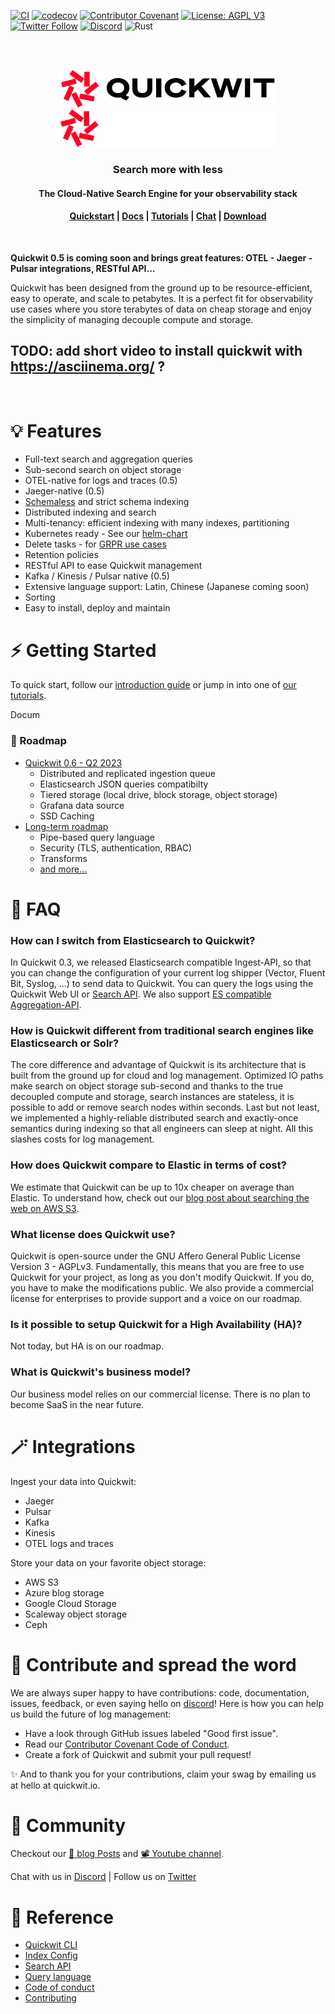 [![CI](https://github.com/quickwit-oss/quickwit/actions/workflows/ci.yml/badge.svg)](https://github.com/quickwit-oss/quickwit/actions?query=workflow%3ACI+branch%3Amain)
[![codecov](https://codecov.io/gh/quickwit-oss/quickwit/branch/main/graph/badge.svg?token=06SRGAV5SS)](https://codecov.io/gh/quickwit-oss/quickwit)
[![Contributor Covenant](https://img.shields.io/badge/Contributor%20Covenant-2.0-4baaaa.svg)](CODE_OF_CONDUCT.md)
[![License: AGPL V3](https://img.shields.io/badge/license-AGPL%20V3-blue)](LICENCE.md)
[![Twitter Follow](https://img.shields.io/twitter/follow/Quickwit_Inc?color=%231DA1F2&logo=Twitter&style=plastic)](https://twitter.com/Quickwit_Inc)
[![Discord](https://img.shields.io/discord/908281611840282624?logo=Discord&logoColor=%23FFFFFF&style=plastic)](https://discord.quickwit.io)
![Rust](https://img.shields.io/badge/Rust-black?logo=rust&style=plastic)
<br/>

<br/>
<br/>
<p align="center">
  <img src="docs/assets/images/logo_horizontal.svg#gh-light-mode-only" alt="Quickwit Cloud-Native Search Engine" height="60">
  <img src="docs/assets/images/quickwit-dark-theme-logo.png#gh-dark-mode-only" alt="Quickwit Cloud-Native Search Engine" height="60">
</p>

<h3 align="center">
Search more with less
</h3>

<h4 align="center">The Cloud-Native Search Engine for your observability stack
</h4>
<h4 align="center">
  <a href="https://quickwit.io/docs/get-started/quickstart">Quickstart</a> |
  <a href="https://quickwit.io/docs/">Docs</a> |
  <a href="https://quickwit.io/tutorials">Tutorials</a> |
  <a href="https://discord.quickwit.io">Chat</a> |
  <a href="https://quickwit.io/docs/get-started/installation">Download</a>
</h4>
<br/>

<b> Quickwit 0.5 is coming soon and brings great features: OTEL - Jaeger - Pulsar integrations, RESTful API...</b>

Quickwit has been designed from the ground up to be resource-efficient, easy to operate, and scale to petabytes. It is a perfect fit for observability use cases where you store terabytes of data on cheap storage and enjoy the simplicity of managing decouple compute and storage.
<br/>

## TODO: add short video to install quickwit with https://asciinema.org/ ?

<br/>

# 💡 Features

- Full-text search and aggregation queries
- Sub-second search on object storage
- OTEL-native for logs and traces (0.5)
- Jaeger-native (0.5)
- [Schemaless](https://quickwit.io/docs/guides/schemaless) and strict schema indexing
- Distributed indexing and search
- Multi-tenancy: efficient indexing with many indexes, partitioning
- Kubernetes ready - See our [helm-chart](https://github.com/quickwit-oss/helm-charts)
- Delete tasks - for [GRPR use cases](https://quickwit.io/docs/concepts/deletes)
- Retention policies
- RESTful API to ease Quickwit management
- Kafka / Kinesis / Pulsar native (0.5)
- Extensive language support: Latin, Chinese (Japanese coming soon)
- Sorting
- Easy to install, deploy and maintain

# ⚡ Getting Started

To quick start, follow our [introduction guide](https://quickwit.io/docs/get-started/quickstart) or jump in into one of [our tutorials](https://quickwit.io/tutorials).

Docum

### 🔮 Roadmap
- [Quickwit 0.6 - Q2 2023](https://github.com/quickwit-oss/quickwit/projects/6)
  - Distributed and replicated ingestion queue
  - Elasticsearch JSON queries compatibilty
  - Tiered storage (local drive, block storage, object storage)
  - Grafana data source
  - SSD Caching
- [Long-term roadmap](ROADMAP.md)
  - Pipe-based query language
  - Security (TLS, authentication, RBAC)
  - Transforms
  - [and more...](ROADMAP.md)

# 🙋 FAQ

### How can I switch from Elasticsearch to Quickwit?

In Quickwit 0.3, we released Elasticsearch compatible Ingest-API, so that you can change the configuration of your current log shipper (Vector, Fluent Bit, Syslog, ...) to send data to Quickwit. You can query the logs using the Quickwit Web UI or [Search API](https://quickwit.io/docs/reference/rest-api). We also support [ES compatible Aggregation-API](https://quickwit.io/docs/reference/aggregation).

### How is Quickwit different from traditional search engines like Elasticsearch or Solr?

The core difference and advantage of Quickwit is its architecture that is built from the ground up for cloud and log management. Optimized IO paths make search on object storage sub-second and thanks to the true decoupled compute and storage, search instances are stateless, it is possible to add or remove search nodes within seconds. Last but not least, we implemented a highly-reliable distributed search and exactly-once semantics during indexing so that all engineers can sleep at night. All this slashes costs for log management.

### How does Quickwit compare to Elastic in terms of cost?

We estimate that Quickwit can be up to 10x cheaper on average than Elastic. To understand how, check out our [blog post about searching the web on AWS S3](https://quickwit.io/blog/commoncrawl/).

### What license does Quickwit use?

Quickwit is open-source under the GNU Affero General Public License Version 3 - AGPLv3. Fundamentally, this means that you are free to use Quickwit for your project, as long as you don't modify Quickwit. If you do, you have to make the modifications public.
We also provide a commercial license for enterprises to provide support and a voice on our roadmap.

### Is it possible to setup Quickwit for a High Availability (HA)?

Not today, but HA is on our roadmap.

### What is Quickwit's business model?

Our business model relies on our commercial license. There is no plan to become SaaS in the near future.

# 🪄 Integrations

Ingest your data into Quickwit:
- Jaeger
- Pulsar
- Kafka
- Kinesis
- OTEL logs and traces

Store your data on your favorite object storage:
- AWS S3
- Azure blog storage
- Google Cloud Storage
- Scaleway object storage
- Ceph


# 🤝 Contribute and spread the word

We are always super happy to have contributions: code, documentation, issues, feedback, or even saying hello on [discord](https://discord.quickwit.io)! Here is how you can help us build the future of log management:

- Have a look through GitHub issues labeled "Good first issue".
- Read our [Contributor Covenant Code of Conduct](https://github.com/quickwit-oss/quickwit/blob/0add0562f08e4edd46f5c5537e8ef457d42a508e/CODE_OF_CONDUCT.md).
- Create a fork of Quickwit and submit your pull request!

✨ And to thank you for your contributions, claim your swag by emailing us at hello at quickwit.io.

# 💬 Community

Checkout our [📝 blog Posts](https://quickwit.io/blog) and [📽 Youtube channel](https://www.youtube.com/channel/UCvZVuRm2FiDq1_ul0mY85wA).

Chat with us in [Discord](https://discord.quickwit.io) | Follow us on [Twitter](https://twitter.com/quickwit_inc)


# 🔗 Reference

- [Quickwit CLI](https://quickwit.io/docs/reference/cli)
- [Index Config](https://quickwit.io/docs/configuration/index-config)
- [Search API](https://quickwit.io/docs/reference/rest-api)
- [Query language](https://quickwit.io/docs/reference/query-language)
- [Code of conduct](CODE_OF_CONDUCT.md)
- [Contributing](CONTRIBUTING.md)

[website]: https://quickwit.io/
[youtube]: https://www.youtube.com/channel/UCvZVuRm2FiDq1_ul0mY85wA
[twitter]: https://twitter.com/Quickwit_Inc
[discord]: https://discord.quickwit.io
[blogs]: https://quickwit.io/blog
